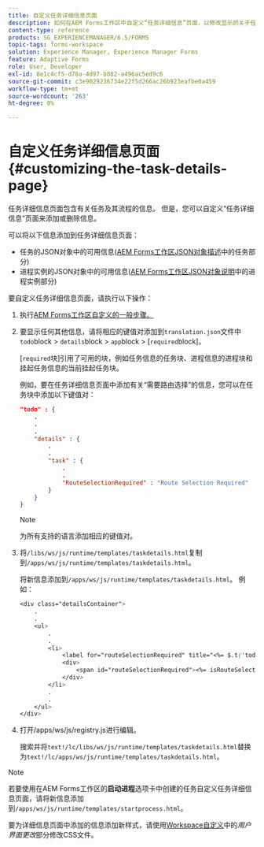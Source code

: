 ```yaml
---
title: 自定义任务详细信息页面
description: 如何在AEM Forms工作区中自定义“任务详细信息”页面，以修改显示的关于任务的默认信息。
content-type: reference
products: SG_EXPERIENCEMANAGER/6.5/FORMS
topic-tags: forms-workspace
solution: Experience Manager, Experience Manager Forms
feature: Adaptive Forms
role: User, Developer
exl-id: 8e1c4cf5-d78a-4d97-b882-a496ac5ed9c6
source-git-commit: c3e9029236734e22f5d266ac26b923eafbe0a459
workflow-type: tm+mt
source-wordcount: '263'
ht-degree: 0%

---
```


# 自定义任务详细信息页面 {#customizing-the-task-details-page}

任务详细信息页面包含有关任务及其流程的信息。 但是，您可以自定义“任务详细信息”页面来添加或删除信息。

可以将以下信息添加到任务详细信息页面：

* 任务的JSON对象中的可用信息([AEM Forms工作区JSON对象描述](/help/forms/using/html-workspace-json-object-description.md)中的任务部分)
* 进程实例的JSON对象中的可用信息([AEM Forms工作区JSON对象说明](/help/forms/using/html-workspace-json-object-description.md)中的进程实例部分)

要自定义任务详细信息页面，请执行以下操作：

1. 执行[AEM Forms工作区自定义的一般步骤。](/help/forms/using/generic-steps-html-workspace-customization.md)
1. 要显示任何其他信息，请将相应的键值对添加到`translation.json`文件中`todo`block > `details`block > `app`block > [`required`block]。

   [`required`块]引用了可用的块，例如任务信息的任务块、进程信息的进程块和挂起任务信息的当前挂起任务块。

   例如，要在任务详细信息页面中添加有关“需要路由选择”的信息，您可以在任务块中添加以下键值对：

   ```json
   "todo" : {
       .
       .
       .
       "details" : {
           .
           .
           "task" : {
               .
               .
               "RouteSelectionRequired" : "Route Selection Required"
           }
       }
   }
   ```

   >[!NOTE]
   >
   >为所有支持的语言添加相应的键值对。

1. 将`/libs/ws/js/runtime/templates/taskdetails.html`复制到`/apps/ws/js/runtime/templates/taskdetails.html`。

   将新信息添加到`/apps/ws/js/runtime/templates/taskdetails.html`。 例如：

   ```css
   <div class="detailsContainer">
       .
       .
       <ul>
           .
           .
           <li>
               <label for="routeSelectionRequired" title="<%= $.t('todo.details.task.RouteSelectionRequired')%>"><%= $.t('todo.details.task.RouteSelectionRequired')%></label>
               <div>
                   <span id="routeSelectionRequired"><%= isRouteSelectionRequired != null ? isRouteSelectionRequired : ''%></span>
               </div>
           </li>
           .
           .
       </ul>
   </div>
   ```

1. 打开/apps/ws/js/registry.js进行编辑。

   搜索并将`text!/lc/libs/ws/js/runtime/templates/taskdetails.html`替换为`text!/lc/apps/ws/js/runtime/templates/taskdetails.html`。

>[!NOTE]
>
>若要使用在AEM Forms工作区的&#x200B;**启动进程**&#x200B;选项卡中创建的任务自定义任务详细信息页面，请将新信息添加到`/apps/ws/js/runtime/templates/startprocess.html`。
>
>要为详细信息页面中添加的信息添加新样式，请使用[Workspace自定义](changing-locale-user-interface.md)中的&#x200B;*用户界面更改*&#x200B;部分修改CSS文件。
